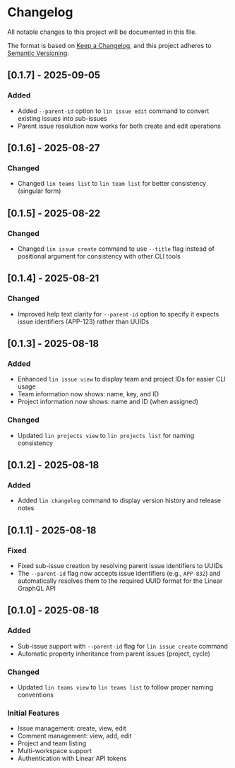 # Changelog

All notable changes to this project will be documented in this file.

The format is based on [Keep a Changelog](https://keepachangelog.com/en/1.0.0/),
and this project adheres to [Semantic Versioning](https://semver.org/spec/v2.0.0.html).

## [0.1.7] - 2025-09-05

### Added
- Added `--parent-id` option to `lin issue edit` command to convert existing issues into sub-issues
- Parent issue resolution now works for both create and edit operations

## [0.1.6] - 2025-08-27

### Changed
- Changed `lin teams list` to `lin team list` for better consistency (singular form)

## [0.1.5] - 2025-08-22

### Changed
- Changed `lin issue create` command to use `--title` flag instead of positional argument for consistency with other CLI tools

## [0.1.4] - 2025-08-21

### Changed
- Improved help text clarity for `--parent-id` option to specify it expects issue identifiers (APP-123) rather than UUIDs

## [0.1.3] - 2025-08-18

### Added
- Enhanced `lin issue view` to display team and project IDs for easier CLI usage
- Team information now shows: name, key, and ID
- Project information now shows: name and ID (when assigned)

### Changed
- Updated `lin projects view` to `lin projects list` for naming consistency

## [0.1.2] - 2025-08-18

### Added
- Added `lin changelog` command to display version history and release notes

## [0.1.1] - 2025-08-18

### Fixed
- Fixed sub-issue creation by resolving parent issue identifiers to UUIDs
- The `--parent-id` flag now accepts issue identifiers (e.g., `APP-832`) and automatically resolves them to the required UUID format for the Linear GraphQL API

## [0.1.0] - 2025-08-18

### Added
- Sub-issue support with `--parent-id` flag for `lin issue create` command
- Automatic property inheritance from parent issues (project, cycle)

### Changed
- Updated `lin teams view` to `lin teams list` to follow proper naming conventions

### Initial Features
- Issue management: create, view, edit
- Comment management: view, add, edit
- Project and team listing
- Multi-workspace support
- Authentication with Linear API tokens